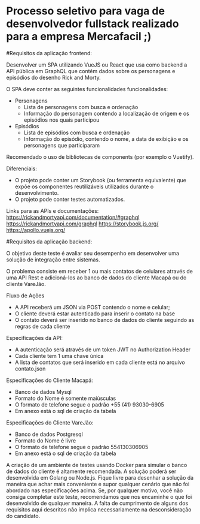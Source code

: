# Processo seletivo para vaga de desenvolvedor fullstack realizado para a empresa Mercafacil ;)


#Requisitos da aplicação frontend:

Desenvolver um SPA utilizando VueJS ou React que usa como backend a API pública em GraphQL que contém dados sobre os personagens e episódios do desenho Rick and Morty.

O SPA deve conter as seguintes funcionalidades funcionalidades:
- Personagens
    - Lista de personagens com busca e ordenação
    - Informação do personagem contendo a localização de origem e os episódios nos quais participou
- Episódios
    - Lista de episódios com busca e ordenação
    - Informação do episódio, contendo o nome, a data de exibição e os personagens que participaram

Recomendado o uso de bibliotecas de components (por exemplo o Vuetify).

Diferenciais:
- O projeto pode conter um Storybook (ou ferramenta equivalente) que expõe os componentes reutilizáveis utilizados durante o desenvolvimento.
- O projeto pode conter testes automatizados.

Links para as APIs e documentações:
https://rickandmortyapi.com/documentation/#graphql
https://rickandmortyapi.com/graphql
https://storybook.js.org/
https://apollo.vuejs.org/


#Requisitos da aplicação backend:

O objetivo deste teste é avaliar seu desempenho em desenvolver uma solução de integração entre sistemas.

O problema consiste em receber 1 ou mais contatos de celulares através de uma API Rest e adicioná-los ao banco de dados do cliente Macapá ou do cliente VareJão.

Fluxo de Ações
- A API receberá um JSON via POST contendo o nome e celular;
- O cliente deverá estar autenticado para inserir o contato na base
- O contato deverá ser inserido no banco de dados do cliente seguindo as regras de cada cliente

Especificações da API:
- A autenticação será através de um token JWT no Authorization Header
- Cada cliente tem 1 uma chave única
- A lista de contatos que será inserido em cada cliente está no arquivo contato.json

Especificações do Cliente Macapá:
- Banco de dados Mysql
- Formato do Nome é somente maiúsculas
- O formato de telefone segue o padrão +55 (41) 93030-6905
- Em anexo está o sql de criação da tabela

Especificações do Cliente VareJão:
- Banco de dados Postgresql
- Formato do Nome é livre
- O formato de telefone segue o padrão 554130306905
- Em anexo está o sql de criação da tabela

A criação de um ambiente de testes usando Docker para simular o banco de dados do cliente é altamente recomendada. A solução poderá ser desenvolvida em Golang ou Node.js. Fique livre para desenhar a solução da maneira que achar mais conveniente e supor qualquer cenário que não foi abordado nas especificações acima. Se, por qualquer motivo, você não consiga completar este teste, recomendamos que nos encaminhe o que foi desenvolvido de qualquer maneira. A falta de cumprimento de alguns dos requisitos aqui descritos não implica necessariamente na desconsideração do candidato.

